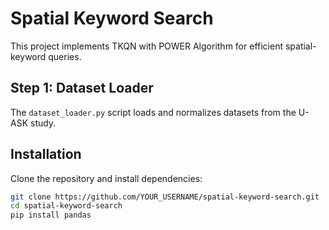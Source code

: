 # Spatial Keyword Search

This project implements TKQN with POWER Algorithm for efficient spatial-keyword queries.

## Step 1: Dataset Loader
The `dataset_loader.py` script loads and normalizes datasets from the U-ASK study.

## Installation
Clone the repository and install dependencies:
```bash
git clone https://github.com/YOUR_USERNAME/spatial-keyword-search.git
cd spatial-keyword-search
pip install pandas